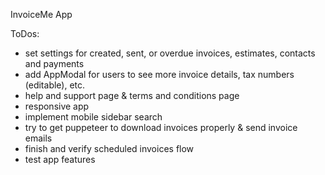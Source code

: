 InvoiceMe App


ToDos:
- set settings for created, sent, or overdue invoices, estimates, contacts and payments
- add AppModal for users to see more invoice details, tax numbers (editable), etc.
- help and support page & terms and conditions page
- responsive app
- implement mobile sidebar search 
- try to get puppeteer to download invoices properly & send invoice emails
- finish and verify scheduled invoices flow
- test app features